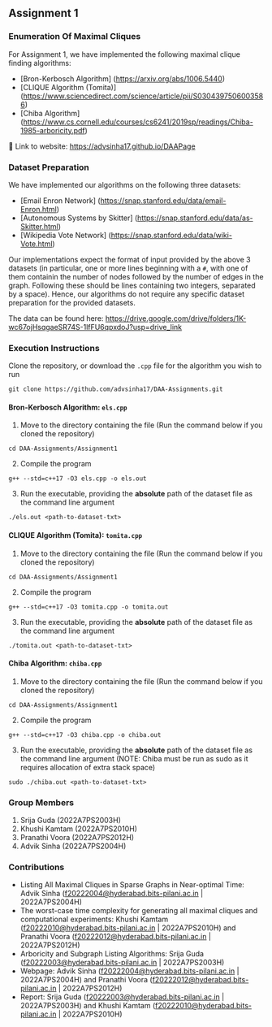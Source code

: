 ## Assignment 1

### Enumeration Of Maximal Cliques

For Assignment 1, we have implemented the following maximal clique finding algorithms:

- [Bron-Kerbosch Algorithm] (https://arxiv.org/abs/1006.5440)
- [CLIQUE Algorithm (Tomita)] (https://www.sciencedirect.com/science/article/pii/S0304397506003586)
- [Chiba Algorithm] (https://www.cs.cornell.edu/courses/cs6241/2019sp/readings/Chiba-1985-arboricity.pdf)

🔗 Link to website: https://advsinha17.github.io/DAAPage

### Dataset Preparation

We have implemented our algorithms on the following three datasets:

- [Email Enron Network] (https://snap.stanford.edu/data/email-Enron.html)
- [Autonomous Systems by Skitter] (https://snap.stanford.edu/data/as-Skitter.html)
- [Wikipedia Vote Network] (https://snap.stanford.edu/data/wiki-Vote.html)

Our implementations expect the format of input provided by the above 3 datasets (in particular, one or more lines beginning with a `#`, with one of them containin the number of nodes followed by the number of edges in the graph. Following these should be lines containing two integers, separated by a space). Hence, our algorithms do not require any specific dataset preparation for the provided datasets.

The data can be found here: https://drive.google.com/drive/folders/1K-wc67ojHsqgaeSR74S-1lfFU6qpxdoJ?usp=drive_link

### Execution Instructions

Clone the repository, or download the `.cpp` file for the algorithm you wish to run

```
git clone https://github.com/advsinha17/DAA-Assignments.git
```

#### Bron-Kerbosch Algorithm: `els.cpp`

1. Move to the directory containing the file (Run the command below if you cloned the repository)

```
cd DAA-Assignments/Assignment1
```

2. Compile the program

```
g++ --std=c++17 -O3 els.cpp -o els.out
```

3. Run the executable, providing the **absolute** path of the dataset file as the command line argument

```
./els.out <path-to-dataset-txt>
```

#### CLIQUE Algorithm (Tomita): `tomita.cpp`

1. Move to the directory containing the file (Run the command below if you cloned the repository)

```
cd DAA-Assignments/Assignment1
```

2. Compile the program

```
g++ --std=c++17 -O3 tomita.cpp -o tomita.out
```

3. Run the executable, providing the **absolute** path of the dataset file as the command line argument

```
./tomita.out <path-to-dataset-txt>
```

#### Chiba Algorithm: `chiba.cpp`

1. Move to the directory containing the file (Run the command below if you cloned the repository)

```
cd DAA-Assignments/Assignment1
```

2. Compile the program

```
g++ --std=c++17 -O3 chiba.cpp -o chiba.out
```

3. Run the executable, providing the **absolute** path of the dataset file as the command line argument (NOTE: Chiba must be run as sudo as it requires allocation of extra stack space)

```
sudo ./chiba.out <path-to-dataset-txt>
```

### Group Members

1. Srija Guda (2022A7PS2003H)
2. Khushi Kamtam (2022A7PS2010H)
3. Pranathi Voora (2022A7PS2012H)
4. Advik Sinha (2022A7PS2004H)

### Contributions

- Listing All Maximal Cliques in Sparse Graphs in Near-optimal Time: Advik Sinha (f20222004@hyderabad.bits-pilani.ac.in | 2022A7PS2004H)
- The worst-case time complexity for generating all maximal cliques and computational experiments: Khushi Kamtam (f20222010@hyderabad.bits-pilani.ac.in | 2022A7PS2010H) and Pranathi Voora (f20222012@hyderabad.bits-pilani.ac.in | 2022A7PS2012H)
- Arboricity and Subgraph Listing Algorithms: Srija Guda (f20222003@hyderabad.bits-pilani.ac.in | 2022A7PS2003H)
- Webpage: Advik Sinha (f20222004@hyderabad.bits-pilani.ac.in | 2022A7PS2004H) and Pranathi Voora (f20222012@hyderabad.bits-pilani.ac.in | 2022A7PS2012H)
- Report: Srija Guda (f20222003@hyderabad.bits-pilani.ac.in | 2022A7PS2003H) and Khushi Kamtam (f20222010@hyderabad.bits-pilani.ac.in | 2022A7PS2010H)
